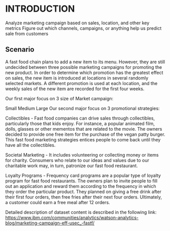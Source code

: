 # INTRODUCTION
Analyze marketing campaign based on sales, location, and other key metrics
Figure out which channels, campaigns, or anything help us predict sale from customers


## Scenario
A fast food chain plans to add a new item to its menu. However, they are still undecided between three possible marketing campaigns for promoting the new product. In order to determine which promotion has the greatest effect on sales, the new item is introduced at locations in several randomly selected markets. A different promotion is used at each location, and the weekly sales of the new item are recorded for the first four weeks.

Our first major focus on 3 size of Market campaign:

Small
Medium
Large
Our second major focus on 3 promotional strategies:

Collectibles - Fast food companies can drive sales through collectibles, particularly those that kids enjoy. For instance, a popular animated film, dolls, glasses or other mementos that are related to the movie. The owners decided to provide one free item for the purchase of the vegan patty burger. This fast food marketing strategies entices people to come back until they have all the collectibles.

Societal Marketing - It includes volunteering or collecting money or items for charity. Consumers who relate to our ideas and values due to our charitable work may, in turn, patronize our fast food restaurant.

Loyalty Programs - Frequency card programs are a popular type of loyalty program for fast food restaurants. The owners plan to invite people to fill out an application and reward them according to the frequency in which they order the particular product. They planned on giving a free drink after their first four orders, then free fries after their next four orders. Ultimately, a customer could earn a free meal after 12 orders.

Detailed description of dataset content is described in the following link: https://www.ibm.com/communities/analytics/watson-analytics-blog/marketing-campaign-eff-usec_-fastf/
